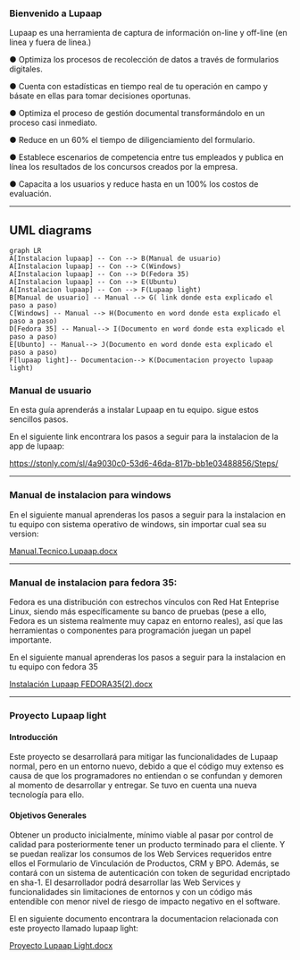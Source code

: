 
### Bienvenido a Lupaap



Lupaap  es una herramienta de captura de información on-line y off-line (en linea y fuera de linea.) 

● Optimiza los procesos de recolección de datos a través de formularios digitales.

● Cuenta con estadísticas en tiempo real de tu operación en campo y básate en ellas
para tomar decisiones oportunas.

● Optimiza el proceso de gestión documental transformándolo en un proceso casi
inmediato.

● Reduce en un 60% el tiempo de diligenciamiento del formulario.

● Establece escenarios de competencia entre tus empleados y publica en línea los
resultados de los concursos creados por la empresa.

● Capacita a los usuarios y reduce hasta en un 100% los costos de evaluación.







__________________________________________________________________________________________________________________________________________________________________





## UML diagrams




```mermaid
graph LR
A[Instalacion lupaap] -- Con --> B(Manual de usuario)
A[Instalacion lupaap] -- Con --> C(Windows)
A[Instalacion lupaap] -- Con --> D(Fedora 35)
A[Instalacion lupaap] -- Con --> E(Ubuntu)
A[Instalacion lupaap] -- Con --> F(Lupaap light)
B[Manual de usuario] -- Manual --> G( link donde esta explicado el paso a paso)
C[Windows] -- Manual --> H(Documento en word donde esta explicado el paso a paso)
D[Fedora 35] -- Manual--> I(Documento en word donde esta explicado el paso a paso)
E[Ubunto] -- Manual--> J(Documento en word donde esta explicado el paso a paso)
F[lupaap light]-- Documentacion--> K(Documentacion proyecto lupaap light)
```








### Manual de usuario



En esta guía aprenderás a instalar Lupaap en tu equipo.
sigue estos sencillos pasos.



En el siguiente link encontrara los pasos a seguir para la instalacion de la app de lupaap:


https://stonly.com/sl/4a9030c0-53d6-46da-817b-bb1e03488856/Steps/










__________________________________________________________________________________________________________________________________________________________________








### Manual de instalacion para windows



En el siguiente manual aprenderas los pasos a seguir para la instalacion en tu equipo con sistema operativo de windows, sin importar cual sea su version:






[Manual.Tecnico.Lupaap.docx](https://github.com/frankn9/lupaap/files/8254614/Manual.Tecnico.Lupaap.docx)










_________________________________________________________________________________________________________________________________________________________________






### Manual de instalacion para fedora 35:






Fedora es una distribución con estrechos vínculos con Red Hat Enteprise Linux, siendo más específicamente su banco de pruebas (pese a ello, Fedora es un sistema
realmente muy capaz en entorno reales), así que las herramientas o componentes para programación juegan un papel importante.





En el siguiente manual aprenderas los pasos a seguir para la instalacion en tu equipo con fedora 35







[Instalación Lupaap FEDORA35(2).docx](https://github.com/frankn9/lupaap/files/8254700/Instalacion.Lupaap.FEDORA35.2.docx)









__________________________________________________________________________________________________________________________________________________________________





###  Proyecto Lupaap light





  #### Introducción
  
  

Este proyecto se desarrollará para mitigar las funcionalidades de Lupaap normal, pero en un entorno nuevo, debido a que el código muy extenso es causa de que los programadores no entiendan o se confundan y demoren al momento de desarrollar y entregar. Se tuvo en cuenta una nueva tecnología para ello.




  ####  Objetivos Generales

Obtener un producto inicialmente, mínimo viable al pasar por control de calidad para posteriormente tener un producto terminado para el cliente. Y se puedan realizar los consumos de los Web Services requeridos entre ellos el Formulario de Vinculación de Productos, CRM y BPO. Además, se contará con un sistema de autenticación con token de seguridad encriptado en sha-1.
El desarrollador podrá desarrollar las Web Services y funcionalidades sin limitaciones de entornos y con un código más entendible con menor nivel de riesgo de impacto negativo en el software.






El en siguiente documento encontrara la documentacion relacionada con este proyecto llamado lupaap light:





[Proyecto Lupaap Light.docx](https://github.com/frankn9/-Instalacion-lupaap/blob/main/Proyeto%20Lupaap%20Light.docx)









